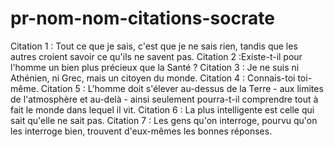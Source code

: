 # pr-nom-nom-citations-socrate
Citation 1 :​ Tout ce que je sais, c'est que je ne sais rien, tandis que les autres croient savoir ce
qu'ils ne savent pas.
Citation 2 :​ Existe-t-il pour l'homme un bien plus précieux que la Santé ?
Citation 3 : ​Je ne suis ni Athénien, ni Grec, mais un citoyen du monde.
Citation 4 :​ Connais-toi toi-même.
Citation 5 :​ L'homme doit s'élever au-dessus de la Terre - aux limites de l'atmosphère et
au-delà - ainsi seulement pourra-t-il comprendre tout à fait le monde dans lequel il vit.
Citation 6 :​ La plus intelligente est celle qui sait qu'elle ne sait pas.
Citation 7 :​ Les gens qu'on interroge, pourvu qu'on les interroge bien, trouvent d'eux-mêmes
les bonnes réponses.
